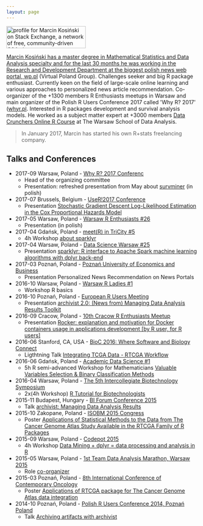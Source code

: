 ```yaml
---
layout: page
---
```

<a href="http://stackexchange.com/users/4713209">
<img src="http://stackexchange.com/users/flair/4713209.png" width="208" height="58" alt="profile for Marcin Kosiński on Stack Exchange, a network of free, community-driven Q&amp;A sites" title="profile for Marcin Kosiński on Stack Exchange, a network of free, community-driven Q&amp;A sites">

Marcin Kosiński has a master degree in Mathematical Statistics and Data Analysis specialty and for the last 30 months he was working in the Research and Development Department at the biggest polish news web portal, [wp.pl](http://wp.pl/) (Virtual Poland Group). Challenges seeker and big R package enthusiast. Currently keen on the field of large-scale online learning and various approaches to personalized news article recommendation. Co-organizer of the +1300 members R Enthusiasts meetups in Warsaw and main organizer of the Polish R Users Conference 2017 called 'Why R? 2017' ([whyr.pl](http://whyr.pl/). Interested in R packages development and survival analysis models. He worked as a subject matter expert at +3000 members [Data Crunchers Online R Course](http://pogromcydanych.icm.edu.pl/) at The Warsaw School of Data Analysis.

> In January 2017, Marcin has started his own R+stats  freelancing company. 

## Talks and Conferences

- 2017-09 Warsaw, Poland - [Why R? 2017 Conferenc](http://whyr.pl/)
   - Head of the organizing committee
   - Presentation: refreshed presentation from May about [survminer](http://r-addict.com/WhyR2017/#/) (in polish)
- 2017-07 Brussels, Belgium - [UseR!2017 Conference](https://user2017.brussels/)
   - Presentation [Stochastic Gradient Descent Log-Likelihood Estimation in the Cox Proportional Hazards Model](http://www.sthda.com/english/articles/19-r-conference/37-stochastic-gradient-descent-log-likelihood-estimation-in-the-cox-proportional-hazards-model/?utm_content=buffer21d72&utm_medium=social&utm_source=facebook.com&utm_campaign=buffer)
- 2017-05 Warsaw, Poland - [Warsaw R Enthusiasts #26](https://www.meetup.com/Spotkania-Entuzjastow-R-Warsaw-R-Users-Group-Meetup/events/239276697/)
   - Presentation (in polish)
- 2017-04 Gdańsk, Poland - [meet(R) in TriCity #5](https://www.meetup.com/Trojmiejska-Grupa-Entuzjastow-R/events/238671657/)
   - 4h Workshop [about sparklyr](https://github.com/MarcinKosinski/trigeR5)
- 2017-04 Warsaw, Poland - [Data Science Warsaw #25](https://www.meetup.com/Data-Science-Warsaw/events/238737897/)
   - Presentation [sparklyr: R interface to Apache Spark machine learning algorithms with dplyr back-end](http://r-addict.com/DataScienceWarsaw25/show/#/)
- 2017-03 Poznań, Poland - [Poznań University of Economics and Business](http://ue.poznan.pl/en/)
   - Presentation Personalized News Recommendation on News Portals
- 2016-10 Warsaw, Poland - [Warsaw R Ladies #1](https://www.meetup.com/Spotkania-Entuzjastow-R-Warsaw-R-Users-Group-Meetup/events/233908062/)
   - Workshop R basics
- 2016-10 Poznań, Poland - [European R Users Meeting](http://erum.ue.poznan.pl/)
   - Presentation [archivist 2.0: (News from) Managing Data Analysis Results Toolkit](http://r-addict.com/eRum2016/#/)
- 2016-09 Cracow, Poland - [10th Cracow R Enthusiasts Meetup](http://erkakrakow.pl/index.php/spotkania/24-10-spotkanie-entuzjastow-r-w-krakowie)
   - Presentation [Rocker: explanation and motivation for Docker containers usage in applications development [by R user, for R users]](http://r-addict.com/eRka10)
- 2016-06 Stanford, CA, USA - [BioC 2016: Where Software and Biology Connect](http://bioconductor.org/help/course-materials/2016/BioC2016/)
   - Ligthtning Talk [Integrating TCGA Data - RTCGA Workflow](http://rtcga.github.io/RTCGA/BioC2016/)
- 2016-06 Gdańsk, Poland - [Academic Data Science #1](http://www.meetup.com/Academic-Data-Science/events/231213859/)
   - 5h R semi-advanced Workshop for Mathematicians [Valuable Variables Selection & Binary Classification Methods](http://grupawp.github.io/pg-Rworkshop-2016/)
- 2016-04 Warsaw, Poland - [The 5th Intercollegiate Biotechnology Symposium](http://msb.symbioza.edu.pl/en/program/)
   - 2x(4h Workshop) [R Tutorial for Biotechnologists](http://r-addict.com/SymbiozaV)
- 2015-11 Budapest, Hungary - [BI Forum Conference 2015](https://budapestbi2015.sched.org/event/4JA8/archivist-managing-data-analysis-results) 
   - Talk [archivist: Managing Data Analysis Results](https://github.com/pbiecek/archivist/tree/gh-pages/files/archivist_BIFORUM.pdf)
- 2015-10  Zakopane, Poland - [ISOBM 2015 Congress](http://isobm.org/index.php?option=com_content&view=article&id=138&Itemid=624) 
   - Poster [Applications of Statistical Methods to the Data from The Cancer Genome Atlas Study Available in the RTCGA Family of R Packages](https://github.com/RTCGA/RTCGA/raw/master/UseCases/MarcinKosinski.pdf)
- 2015-09 Warsaw, Poland - [Codepot 2015](http://codepot.pl/#tutors) 
   - 4h Workshop [Data Mining + dplyr = data processing and analysis in R](http://grupawp.github.io/codepot-workshop-2015/)
- 2015-05 Warsaw, Poland - [1st Team Data Analysis Marathon, Warsaw 2015](https://www.facebook.com/events/921016974586900/)
   - Role [co-organizer](https://www.facebook.com/events/921016974586900/)
- 2015-03 Poznań, Poland - [8th International Conference of Contemporary Oncology](http://www.zwrotnikraka.pl/8-international-conference-contemporary-oncology-cancer-genomics-poznan/) 
   - Poster [Applications of RTCGA package for The Cancer Genome Atlas data integration](https://github.com/RTCGA/RTCGA/raw/master/UseCases/BigDataInGenomics.pdf)
- 2014-10 Poznań, Poland - [Polish R Users Conference 2014, Poznań Poland](http://www.estymator.ue.poznan.pl/pazur/) 
   - Talk [Archiving artifacts with archivist](https://github.com/MarcinKosinski/Museum/blob/master/pazur_kosinski.pdf)
   
